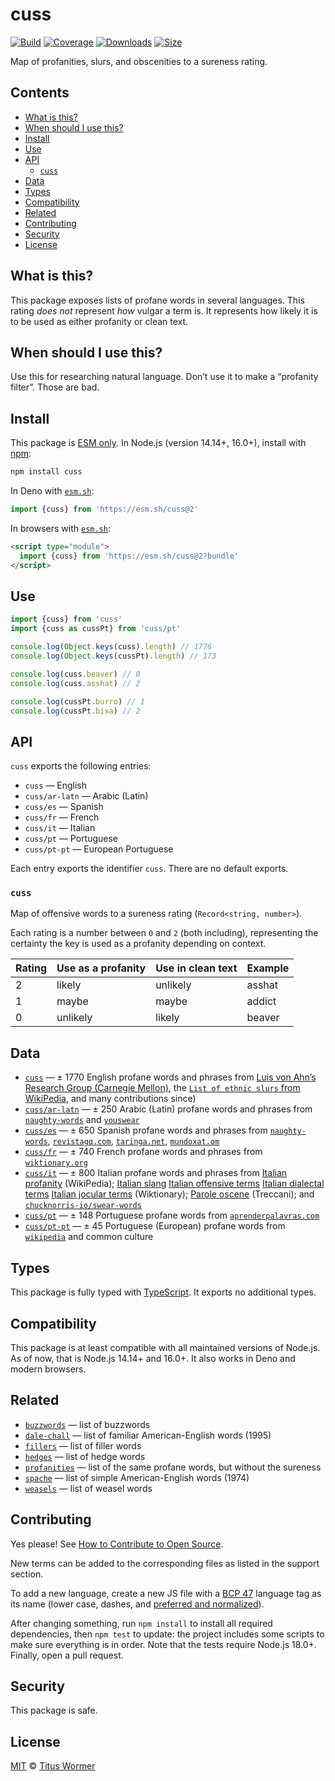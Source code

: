 # cuss

[![Build][build-badge]][build]
[![Coverage][coverage-badge]][coverage]
[![Downloads][downloads-badge]][downloads]
[![Size][size-badge]][size]

Map of profanities, slurs, and obscenities to a sureness rating.

## Contents

*   [What is this?](#what-is-this)
*   [When should I use this?](#when-should-i-use-this)
*   [Install](#install)
*   [Use](#use)
*   [API](#api)
    *   [`cuss`](#cuss-1)
*   [Data](#data)
*   [Types](#types)
*   [Compatibility](#compatibility)
*   [Related](#related)
*   [Contributing](#contributing)
*   [Security](#security)
*   [License](#license)

## What is this?

This package exposes lists of profane words in several languages.
This rating *does not* represent *how* vulgar a term is.
It represents how likely it is to be used as either profanity or clean text.

## When should I use this?

Use this for researching natural language.
Don’t use it to make a “profanity filter”.
Those are bad.

## Install

This package is [ESM only][esm].
In Node.js (version 14.14+, 16.0+), install with [npm][]:

```sh
npm install cuss
```

In Deno with [`esm.sh`][esmsh]:

```js
import {cuss} from 'https://esm.sh/cuss@2'
```

In browsers with [`esm.sh`][esmsh]:

```html
<script type="module">
  import {cuss} from 'https://esm.sh/cuss@2?bundle'
</script>
```

## Use

```js
import {cuss} from 'cuss'
import {cuss as cussPt} from 'cuss/pt'

console.log(Object.keys(cuss).length) // 1776
console.log(Object.keys(cussPt).length) // 173

console.log(cuss.beaver) // 0
console.log(cuss.asshat) // 2

console.log(cussPt.burro) // 1
console.log(cussPt.bixa) // 2
```

## API

`cuss` exports the following entries:

*   `cuss`
    — English
*   `cuss/ar-latn`
    — Arabic (Latin)
*   `cuss/es`
    — Spanish
*   `cuss/fr`
    — French
*   `cuss/it`
    — Italian
*   `cuss/pt`
    — Portuguese
*   `cuss/pt-pt`
    — European Portuguese

Each entry exports the identifier `cuss`.
There are no default exports.

### `cuss`

Map of offensive words to a sureness rating (`Record<string, number>`).

Each rating is a number between `0` and `2` (both including), representing the
certainty the key is used as a profanity depending on context.

| Rating | Use as a profanity | Use in clean text | Example |
| ------ | ------------------ | ----------------- | ------- |
| 2      | likely             | unlikely          | asshat  |
| 1      | maybe              | maybe             | addict  |
| 0      | unlikely           | likely            | beaver  |

## Data

*   [`cuss`](index.js)
    — ± 1770 English profane words and phrases from
    [Luis von Ahn’s Research Group (Carnegie Mellon)][luis-von-ahn], the
    [`List of ethnic slurs` from WikiPedia][racial-slurs], and many
    contributions since)
*   [`cuss/ar-latn`](ar-latn.js)
    — ± 250 Arabic (Latin) profane words and phrases from
    [`naughty-words`][ar-source-naughty-words] and
    [`youswear`][ar-source-youswear]
*   [`cuss/es`](es.js)
    — ± 650 Spanish profane words and phrases from
    [`naughty-words`][es-source-naughty-words],
    [`revistagq.com`][es-source-revistagq], [`taringa.net`][es-source-taringa],
    [`mundoxat.om`][es-source-mundoxat]
*   [`cuss/fr`](fr.js)
    — ± 740 French profane words and phrases from
    [`wiktionary.org`][fr-source]
*   [`cuss/it`](it.js)
    — ± 800 Italian profane words and phrases from
    [Italian profanity][it-source] (WikiPedia);
    [Italian slang][it-source-wiktionary-slang]
    [Italian offensive terms][it-source-wiktionary-offensive]
    [Italian dialectal terms][it-source-wiktionary-dialectal]
    [Italian jocular terms][it-source-wiktionary-jocularterms]
    (Wiktionary);
    [Parole oscene][it-source-treccani-paroleoscene] (Treccani);
    and [`chucknorris-io/swear-words`][it-source-swear-words]
*   [`cuss/pt`](pt.js)
    — ± 148 Portuguese profane words from
    [`aprenderpalavras.com`][pt-source]
*   [`cuss/pt-pt`](pt-pt.js)
    — ± 45 Portuguese (European) profane words from
    [`wikipedia`][pt-pt-source] and common culture

## Types

This package is fully typed with [TypeScript][].
It exports no additional types.

## Compatibility

This package is at least compatible with all maintained versions of Node.js.
As of now, that is Node.js 14.14+ and 16.0+.
It also works in Deno and modern browsers.

## Related

*   [`buzzwords`](https://github.com/words/buzzwords)
    — list of buzzwords
*   [`dale-chall`](https://github.com/words/dale-chall)
    — list of familiar American-English words (1995)
*   [`fillers`](https://github.com/words/fillers)
    — list of filler words
*   [`hedges`](https://github.com/words/hedges)
    — list of hedge words
*   [`profanities`][profanities]
    — list of the same profane words, but without the sureness
*   [`spache`](https://github.com/words/spache)
    — list of simple American-English words (1974)
*   [`weasels`](https://github.com/words/weasels)
    — list of weasel words

## Contributing

Yes please!
See [How to Contribute to Open Source][contribute].

New terms can be added to the corresponding files as listed in the support
section.

To add a new language, create a new JS file with a [BCP 47][bcp47-spec] language
tag as its name (lower case, dashes, and
[preferred and normalized](https://github.com/wooorm/bcp-47-normalize)).

After changing something, run `npm install` to install all required
dependencies, then `npm test` to update: the project includes some scripts to
make sure everything is in order.
Note that the tests require Node.js 18.0+.
Finally, open a pull request.

## Security

This package is safe.

## License

[MIT][license] © [Titus Wormer][author]

<!-- Definitions -->

[build-badge]: https://github.com/words/cuss/workflows/main/badge.svg

[build]: https://github.com/words/cuss/actions

[coverage-badge]: https://img.shields.io/codecov/c/github/words/cuss.svg

[coverage]: https://codecov.io/github/words/cuss

[downloads-badge]: https://img.shields.io/npm/dm/cuss.svg

[downloads]: https://www.npmjs.com/package/cuss

[size-badge]: https://img.shields.io/bundlephobia/minzip/cuss.svg

[size]: https://bundlephobia.com/result?p=cuss

[npm]: https://docs.npmjs.com/cli/install

[esm]: https://gist.github.com/sindresorhus/a39789f98801d908bbc7ff3ecc99d99c

[esmsh]: https://esm.sh

[typescript]: https://www.typescriptlang.org

[contribute]: https://opensource.guide/how-to-contribute/

[license]: license

[author]: https://wooorm.com

[profanities]: https://github.com/words/profanities

[fr-source]: https://fr.wiktionary.org/wiki/Cat%C3%A9gorie:Insultes_en_fran%C3%A7ais

[ar-source-naughty-words]: https://github.com/LDNOOBW/List-of-Dirty-Naughty-Obscene-and-Otherwise-Bad-Words/blob/master/ar

[ar-source-youswear]: https://www.youswear.com/index.asp?language=Arabic

[es-source-taringa]: https://www.taringa.net/posts/info/7253513/Listado-de-vulgarismos-y-malas-palabras-en-espanol.htm

[es-source-mundoxat]: https://www.mundoxat.com/foro/showthread.php?301-Lista-de-palabras-MALAS-Necesito-AYUDA%21

[es-source-naughty-words]: https://github.com/LDNOOBW/List-of-Dirty-Naughty-Obscene-and-Otherwise-Bad-Words/blob/master/es

[es-source-revistagq]: https://www.revistagq.com/la-buena-vida/articulos/221-insultos-en-castellano-que-deberias-saber/19728

[it-source]: https://en.wikipedia.org/wiki/Italian_profanity

[it-source-wiktionary-slang]: https://en.wiktionary.org/wiki/Category:Italian_slang

[it-source-wiktionary-offensive]: https://en.wiktionary.org/wiki/Category:Italian_offensive_terms

[it-source-wiktionary-dialectal]: https://en.wiktionary.org/wiki/Category:Italian_dialectal_terms

[it-source-wiktionary-jocularterms]: https://en.wiktionary.org/wiki/Category:Italian_jocular_terms

[it-source-treccani-paroleoscene]: http://www.treccani.it/enciclopedia/parole-oscene_\(Enciclopedia-dell'Italiano\)/

[it-source-swear-words]: https://github.com/chucknorris-io/swear-words/blob/master/it

[pt-source]: https://aprenderpalavras.com/lista-de-palavroes-xingamentos-e-girias/

[luis-von-ahn]: https://www.cs.cmu.edu/~biglou/resources/

[racial-slurs]: https://en.wikipedia.org/wiki/List_of_ethnic_slurs

[bcp47-spec]: https://tools.ietf.org/html/bcp47

[pt-pt-source]: https://pt.wikipedia.org/wiki/Palavr%C3%B5es_na_l%C3%ADngua_portuguesa
